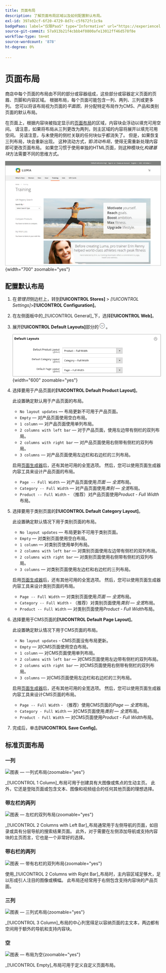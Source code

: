 ```yaml
---
title: 页面布局
description: 了解页面布局区域以及如何配置默认布局。
exl-id: 397a92cf-6f20-4729-8d7c-c5f672fc1c9a
badgePaas: label="仅限PaaS" type="Informative" url="https://experienceleague.adobe.com/en/docs/commerce/user-guides/product-solutions" tooltip="仅适用于云项目(Adobe管理的PaaS基础架构)和内部部署项目上的Adobe Commerce 。"
source-git-commit: 57a913b21f4cbbb4f0800afe13012ff46d578f8e
workflow-type: tm+mt
source-wordcount: '878'
ht-degree: 0%

---
```


# 页面布局

商店中每个页面的布局由不同的部分或容器组成，这些部分或容器定义页面的页眉、页脚和内容区域。 根据布局，每个页面可能包含一列、两列、三列或更多列。 您可以将该布局视为页面的&#x200B;_平面图_，并分配特定布局作为CMS、产品和类别页面的默认布局。

在页面上，根据内容块被指定显示的[页面布局](layout-updates.md)的区域，内容块会浮动以填充可用空间。 请注意，如果将布局从三列更改为两列，则主区域的内容将展开以填充可用空间。 另请注意，与未使用的侧栏关联的任何块似乎都消失了。 但是，如果恢复三列布局，块会重新出现。 这种流动方式，即&#x200B;_流动布局_，使得无需重新处理内容即可更改页面布局。 如果您习惯于使用单独的HTML页面，则这种模块化&#x200B;_构建基块_&#x200B;方法需要不同的思维方式。

![标准两列，左栏页面布局](./assets/storefront-2-column-ee.png){width="700" zoomable="yes"}

## 配置默认布局

1. 在&#x200B;_管理员_&#x200B;侧边栏上，转到&#x200B;**[!UICONTROL Stores]** > _[!UICONTROL Settings]_>**[!UICONTROL Configuration]**。

1. 在左侧面板中的&#x200B;_[!UICONTROL General]_下，选择&#x200B;**[!UICONTROL Web]**。

1. 展开&#x200B;**[!UICONTROL Default Layouts]**&#x200B;部分的![扩展选择器](../assets/icon-display-expand.png)。

   ![默认布局](./assets/web-default-layouts.png){width="600" zoomable="yes"}

1. 选择要用于产品页面的&#x200B;**[!UICONTROL Default Product Layout]**。

   此设置确定默认用于产品页面的布局。

   - `No layout updates` — 布局更新不可用于产品页面。
   - `Empty` — 对产品页面使用空白布局。
   - `1 column` — 对产品页面使用单列布局。
   - `2 columns with left bar` — 对于产品页面，使用左边带有侧栏的双列布局。
   - `2 columns with right bar` — 对产品页面使用右侧带有侧栏的双列布局。
   - `3 columns` — 对产品页面使用左边栏和右边栏的三列布局。

   启用[页面生成器](../page-builder/introduction.md)后，还有其他可用的全宽选项。 然后，您可以使用页面生成器内容工具来设计产品页面的布局。

   - `Page -- Full Width` — 对产品页面使用&#x200B;_页面 — 全宽_&#x200B;布局。
   - `Category -- Full Width` — 对产品页面使用&#x200B;_类别 — 全宽_&#x200B;布局。
   - `Product -- Full Width` - （推荐）对产品页面使用&#x200B;_Product - Full Width_&#x200B;布局。

1. 选择要用于类别页面的&#x200B;**[!UICONTROL Default Category Layout]**。

   此设置确定默认情况下用于类别页面的布局。

   - `No layout updates` — 布局更新不可用于类别页面。
   - `Empty` — 对类别页面使用空白布局。
   - `1 column` — 对类别页使用单列布局。
   - `2 columns with left bar` — 对类别页面使用左边带有侧栏的双列布局。
   - `2 columns with right bar` — 对类别页面使用右侧带有侧栏的双列布局。
   - `3 columns` — 对类别页面使用左边栏和右边栏的三列布局。

   启用[页面生成器](../page-builder/introduction.md)后，还有其他可用的全宽选项。 然后，您可以使用页面生成器内容工具来设计类别页面的布局。

   - `Page -- Full Width` — 对类别页面使用&#x200B;_页面 — 全宽_&#x200B;布局。
   - `Category -- Full Width` - （推荐）对类别页面使用&#x200B;_类别 — 全宽_&#x200B;布局。
   - `Product -- Full Width` — 对类别页面使用&#x200B;_Product - Full Width_&#x200B;布局。

1. 选择要用于CMS页面的&#x200B;**[!UICONTROL Default Page Layout]**。

   此设置确定默认情况下用于CMS页面的布局。

   - `No layout updates` - CMS页面没有布局更新。
   - `Empty` — 对CMS页面使用空白布局。
   - `1 column` — 对CMS页面使用单列布局。
   - `2 columns with left bar` — 对CMS页面使用左边带有侧栏的双列布局。
   - `2 columns with right bar` — 对CMS页面使用右侧带有侧栏的双列布局。
   - `3 columns` — 对CMS页面使用左边栏和右边栏的三列布局。

   启用[页面生成器](../page-builder/introduction.md)后，还有其他可用的全宽选项。 然后，您可以使用页面生成器内容工具来设计CMS页面的布局。

   - `Page -- Full Width` - （推荐）使用CMS页面的&#x200B;_Page — 全宽_&#x200B;布局。
   - `Category - Full Width` — 对CMS页面使用&#x200B;_类别 — 全宽_&#x200B;布局。
   - `Product - Full Width` — 对CMS页面使用&#x200B;_Product - Full Width_&#x200B;布局。

1. 完成后，单击&#x200B;**[!UICONTROL Save Config]**。

## 标准页面布局

### 一列

![图表 — 一列式布局](./assets/layout-1-col-th.png){zoomable="yes"}

_[!UICONTROL 1 Column]_布局可用于创建具有大图像或焦点的生动主页。 此外，它还是登陆页面或包含文本、图像和视频组合的任何其他页面的理想选择。

### 带左栏的两列

![图表 — 左栏的双列布局](./assets/layout-2-col-lft-bar-th.png){zoomable="yes"}

_[!UICONTROL 2 Columns with Left Bar]_布局通常用于左侧导航的页面，如目录或具有分层导航的搜索结果页面。 此外，对于需要在左侧添加导航或支持内容块的主页而言，它也是一个非常好的选择。

### 带右栏的两列

![图表 — 带有右栏的双列布局](./assets/layout-2-col-rt-bar-th.png){zoomable="yes"}

使用&#x200B;_[!UICONTROL 2 Columns with Right Bar]_布局时，主内容区域足够大，足以形成引人注目的图像或横幅。 此布局还经常用于右侧包含支持内容块的产品页面。

### 三列

![图表 — 三列式布局](./assets/layout-3-col-th.png){zoomable="yes"}

_[!UICONTROL 3 Column]_布局的中心列宽得足以容纳页面的主文本，两边都有空间用于额外的导航和支持内容块。

### 空

![图表 — 布局为空](./assets/layout-blank-th.png){zoomable="yes"}

_[!UICONTROL Empty]_布局可用于定义自定义页面布局。
